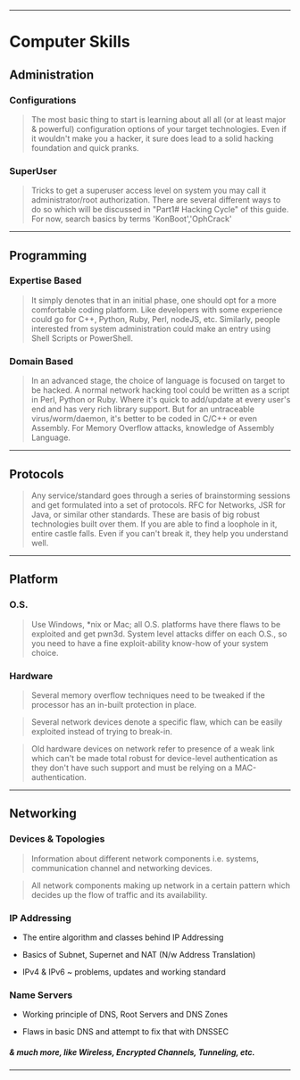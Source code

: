 ***

# Computer Skills

## Administration

### Configurations

> The most basic thing to start is learning about all all (or at least major & powerful) configuration options of your target technologies. Even if it wouldn't make you a hacker, it sure does lead to a solid hacking foundation and quick pranks.

### SuperUser

> Tricks to get a superuser access level on system you may call it administrator/root authorization. There are several different ways to do so which will be discussed in "Part1# Hacking Cycle" of this guide. For now, search basics by terms 'KonBoot','OphCrack'

***

## Programming

### Expertise Based

> It simply denotes that in an initial phase, one should opt for a more comfortable coding platform. Like developers with some experience could go for C++, Python, Ruby, Perl, nodeJS, etc. Similarly, people interested from system administration could make an entry using Shell Scripts or PowerShell.

### Domain Based
> In an advanced stage, the choice of language is focused on target to be hacked. A normal network hacking tool could be written as a script in Perl, Python or Ruby. Where it's quick to add/update at every user's end and has very rich library support. But for an untraceable virus/worm/daemon, it's better to be coded in C/C++ or even Assembly. For Memory Overflow attacks, knowledge of Assembly Language.

***

## Protocols

> Any service/standard goes through a series of brainstorming sessions and get formulated into a set of protocols. RFC for Networks, JSR for Java, or similar other standards. These are basis of big robust technologies built over them. If you are able to find a loophole in it, entire castle falls. Even if you can't break it, they help you understand well.

***

## Platform

### O.S.

> Use Windows, *nix or Mac; all O.S. platforms have there flaws to be exploited and get pwn3d. System level attacks differ on each O.S., so you need to have a fine exploit-ability know-how of your system choice.

### Hardware

> Several memory overflow techniques need to be tweaked if the processor has an in-built protection in place.

> Several network devices denote a specific flaw, which can be easily exploited instead of trying to break-in.

> Old hardware devices on network refer to presence of a weak link which can't be made total robust for device-level authentication as they don't have such support and must be relying on a MAC-authentication.

***

## Networking

### Devices & Topologies 

> Information about different network components i.e. systems, communication channel and networking devices.

> All network components making up network in a certain pattern which decides up the flow of traffic and its availability.


### IP Addressing

* The entire algorithm and classes behind IP Addressing

* Basics of Subnet, Supernet and NAT (N/w Address Translation)

* IPv4 & IPv6 ~ problems, updates and working standard


### Name Servers

* Working principle of DNS, Root Servers and DNS Zones

* Flaws in basic DNS and attempt to fix that with DNSSEC


##### & much more, like Wireless, Encrypted Channels, Tunneling, etc.

***
